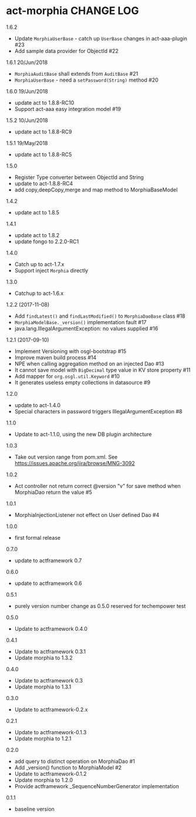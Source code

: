 # act-morphia CHANGE LOG

1.6.2
* Update `MorphiaUserBase` - catch up `UserBase` changes in act-aaa-plugin #23
* Add sample data provider for ObjectId #22   

1.6.1 20/Jun/2018
* `MorphiaAuditBase` shall extends from `AuditBase` #21
* `MorphiaUserBase` - need a `setPassword(String)` method #20

1.6.0 19/Jun/2018
* update act to 1.8.8-RC10
* Support act-aaa easy integration model #19

1.5.2 10/Jun/2018
* update act to 1.8.8-RC9

1.5.1 19/May/2018
* update act to 1.8.8-RC5

1.5.0
* Register Type converter between ObjectId and String
* update to act-1.8.8-RC4
* add copy,deepCopy,merge and map method to MorphiaBaseModel

1.4.2
* update act to 1.8.5

1.4.1
* update act to 1.8.2
* update fongo to 2.2.0-RC1

1.4.0
* Catch up to act-1.7.x
* Support inject `Morphia` directly

1.3.0
* Catchup to act-1.6.x

1.2.2 (2017-11-08)
* Add `findLatest()` and `findLastModified()` to `MorphiaDaoBase` class #18
* `MorphiaModelBase._version()` implementation fault #17
* java.lang.IllegalArgumentException: no values supplied #16

1.2.1 (2017-09-10)
* Implement Versioning with osgl-bootstrap #15
* Improve maven build process #14
* NPE when calling aggregation method on an injected Dao #13
* It cannot save model with `BigDecimal` type value in KV store property #11
* Add mapper for `org.osgl.util.Keyword` #10
* It generates useless empty collections in datasource #9 

1.2.0
* update to act-1.4.0
* Special characters in password triggers IllegalArgumentException #8 

1.1.0
- Update to act-1.1.0, using the new DB plugin architecture

1.0.3
- Take out version range from pom.xml. See https://issues.apache.org/jira/browse/MNG-3092

1.0.2
- Act controller not return correct @version "v" for save method when MorphiaDao return the value #5 

1.0.1
- MorphiaInjectionListener not effect on User defined Dao #4 

1.0.0
- first formal release

0.7.0
  - update to actframework 0.7

0.6.0
  - update to actframework 0.6

0.5.1
  - purely version number change as 0.5.0 reserved for techempower test

0.5.0
  - Update to actframework 0.4.0

0.4.1
  - Update to actframework 0.3.1
  - Update morphia to 1.3.2

0.4.0
  - Update to actframework 0.3
  - Update morphia to 1.3.1

0.3.0
  - Update to actframework-0.2.x

0.2.1
  - Update to actframework-0.1.3
  - Update morphia to 1.2.1

0.2.0
  - add query to distinct operation on MorphiaDao #1
  - Add _version() function to MorphiaModel #2
  - Update to actframework-0.1.2
  - Update morphia to 1.2.0
  - Provide actframework _SequenceNumberGenerator implementation

0.1.1
  - baseline version

